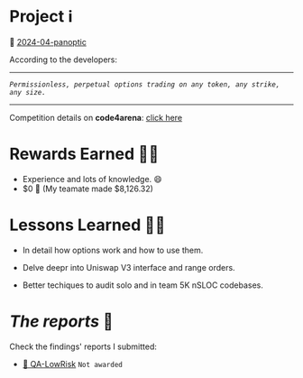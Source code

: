 # Project ℹ️

🔗 [2024-04-panoptic](https://github.com/code-423n4/2024-04-panoptic)

According to the developers:

---

_`Permissionless, perpetual options trading on any token, any strike, any size.`_

---

Competition details on **code4arena**: [click here](https://code4rena.com/audits/2024-04-panoptic#top)

# Rewards Earned 💸🧠

- Experience and lots of knowledge. 😄
- $0 💸 (My teamate made $8,126.32)

# Lessons Learned 🧑‍💻

- In detail how options work and how to use them.

- Delve deepr into Uniswap V3 interface and range orders.

- Better techiques to audit solo and in team 5K nSLOC codebases.

# _The reports_ 📝

Check the findings' reports I submitted:

- [🔗 QA-LowRisk](./QA-LowRiskReport.md) `Not awarded`
